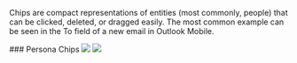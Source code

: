 Chips are compact representations of entities (most commonly, people) that can be clicked, deleted, or dragged easily. The most common example can be seen in the To field of a new email in Outlook Mobile.

<DisplayToggle onText="Dark" offText="Light" label="Theme Switcher">
### Persona Chips

<img className="off" src="https://res-1.cdn.office.net/files/fabric-cdn-prod_20230815.002/fabric-website/images/controls/android/updated/img_chip_01_light.png?text=LightMode" />
<img className="on" src="https://res-1.cdn.office.net/files/fabric-cdn-prod_20230815.002/fabric-website/images/controls/android/updated/img_chip_01_dark.png?text=DarkMode" />

</DisplayToggle>
